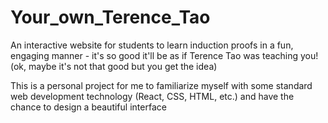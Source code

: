 # Your_own_Terence_Tao
An interactive website for students to learn induction proofs in a fun, engaging manner - it's so good it'll be as if Terence Tao was teaching you! (ok, maybe it's not that good but you get the idea)

This is a personal project for me to familiarize myself with some standard web development technology (React, CSS, HTML, etc.) and have the chance to design a beautiful interface 
